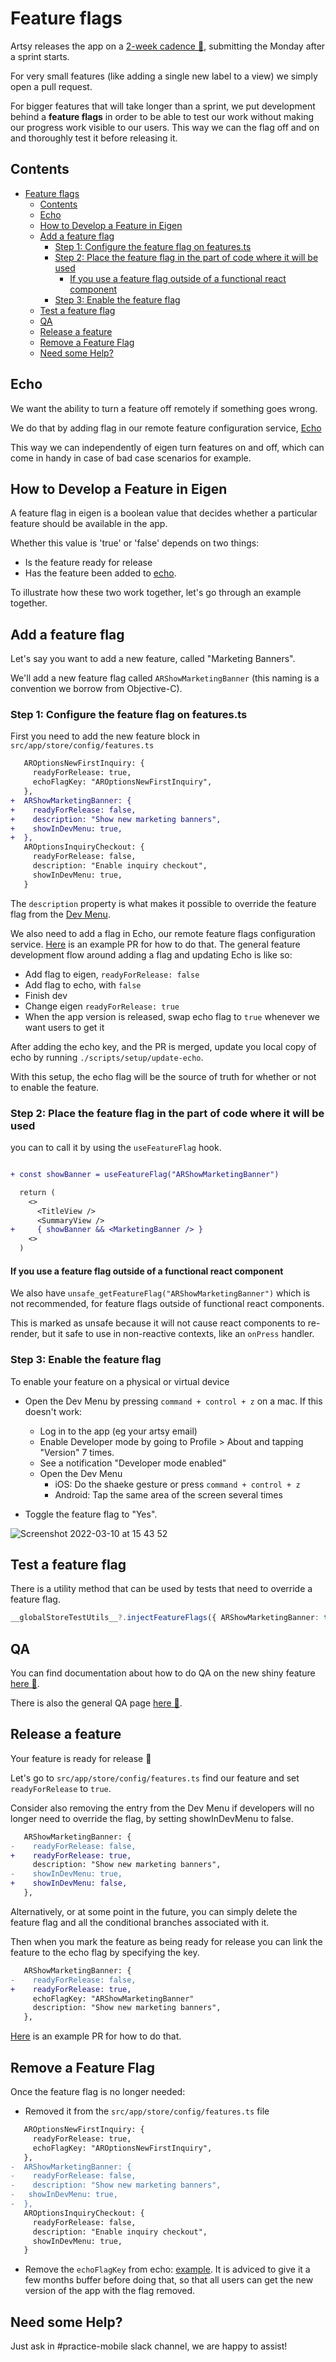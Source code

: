 # Feature flags

Artsy releases the app on a [2-week cadence 🔐](https://www.notion.so/artsy/2-week-Release-Cadence-f3427549d9cb4d8b809ad16c57338c2d), submitting the Monday after a sprint starts.

For very small features (like adding a single new label to a view) we simply open a pull request.

For bigger features that will take longer than a sprint, we put development behind a **feature flags** in order to be able to test our work without making our progress work visible to our users. This way we can the flag off and on and thoroughly test it before releasing it.

## Contents

- [Feature flags](#feature-flags)
  - [Contents](#contents)
  - [Echo](#echo)
  - [How to Develop a Feature in Eigen](#how-to-develop-a-feature-in-eigen)
  - [Add a feature flag](#add-a-feature-flag)
    - [Step 1: Configure the feature flag on features.ts](#step-1-configure-the-feature-flag-on-featurests)
    - [Step 2: Place the feature flag in the part of code where it will be used](#step-2-place-the-feature-flag-in-the-part-of-code-where-it-will-be-used)
      - [If you use a feature flag outside of a functional react component](#if-you-use-a-feature-flag-outside-of-a-functional-react-component)
    - [Step 3: Enable the feature flag](#step-3-enable-the-feature-flag)
  - [Test a feature flag](#test-a-feature-flag)
  - [QA](#qa)
  - [Release a feature](#release-a-feature)
  - [Remove a Feature Flag](#remove-a-feature-flag)
  - [Need some Help?](#need-some-help)

## Echo

We want the ability to turn a feature off remotely if something goes wrong.

We do that by adding flag in our remote feature configuration service, [Echo](https://github.com/artsy/echo)

This way we can independently of eigen turn features on and off, which can come in handy in case of bad case scenarios for example.

## How to Develop a Feature in Eigen

A feature flag in eigen is a boolean value that decides whether a particular feature should be available in the app.

Whether this value is 'true' or 'false' depends on two things:

- Is the feature ready for release
- Has the feature been added to [echo](https://github.com/artsy/echo).

To illustrate how these two work together, let's go through an example together.

## Add a feature flag

Let's say you want to add a new feature, called "Marketing Banners".

We'll add a new feature flag called `ARShowMarketingBanner` (this naming is a convention we borrow from Objective-C).

### Step 1: Configure the feature flag on features.ts

First you need to add the new feature block in `src/app/store/config/features.ts`

```diff
   AROptionsNewFirstInquiry: {
     readyForRelease: true,
     echoFlagKey: "AROptionsNewFirstInquiry",
   },
+  ARShowMarketingBanner: {
+    readyForRelease: false,
+    description: "Show new marketing banners",
+    showInDevMenu: true,
+  },
   AROptionsInquiryCheckout: {
     readyForRelease: false,
     description: "Enable inquiry checkout",
     showInDevMenu: true,
   }
```

The `description` property is what makes it possible to override the feature flag from the [Dev Menu](debugging.md#our-own-dev-settings-menu).

We also need to add a flag in Echo, our remote feature flags configuration service.
[Here](https://github.com/artsy/echo/commit/978a103e2c67a8010fabb2184f84aaef31d16f93) is an example PR for how to do that. The general feature development flow around adding a flag and updating Echo is like so:

- Add flag to eigen, `readyForRelease: false`
- Add flag to echo, with `false`
- Finish dev
- Change eigen `readyForRelease: true`
- When the app version is released, swap echo flag to `true` whenever we want users to get it

After adding the echo key, and the PR is merged, update you local copy of echo by running `./scripts/setup/update-echo`.

With this setup, the echo flag will be the source of truth for whether or not to enable the feature.

### Step 2: Place the feature flag in the part of code where it will be used

you can to call it by using the `useFeatureFlag` hook.

```diff

+ const showBanner = useFeatureFlag("ARShowMarketingBanner")

  return (
    <>
      <TitleView />
      <SummaryView />
+     { showBanner && <MarketingBanner /> }
    <>
  )
```

#### If you use a feature flag outside of a functional react component

We also have `unsafe_getFeatureFlag("ARShowMarketingBanner")` which is not recommended, for feature flags outside of functional react components.

This is marked as unsafe because it will not cause react components to re-render, but it safe to use in non-reactive contexts, like an `onPress` handler.

### Step 3: Enable the feature flag

To enable your feature on a physical or virtual device

- Open the Dev Menu by pressing `command + control + z` on a mac. If this doesn't work:

  - Log in to the app (eg your artsy email)
  - Enable Developer mode by going to Profile > About and tapping "Version" 7 times.
  - See a notification "Developer mode enabled"
  - Open the Dev Menu
    - iOS: Do the shaeke gesture or press `command + control + z`
    - Android: Tap the same area of the screen several times

- Toggle the feature flag to "Yes".

![Screenshot 2022-03-10 at 15 43 52](https://user-images.githubusercontent.com/36475005/157685742-51e8b58d-9a87-441c-a2d7-184bfa0adc45.png)

## Test a feature flag

There is a utility method that can be used by tests that need to override a feature flag.

```ts
__globalStoreTestUtils__?.injectFeatureFlags({ ARShowMarketingBanner: true })
```

## QA

You can find documentation about how to do QA on the new shiny feature [here 🔐](https://www.notion.so/artsy/Setting-up-a-QA-script-for-a-New-Feature-from-a-non-MX-Team-5569acfd38f84c4b80e9af5c1d5389e8).

There is also the general QA page [here 🔐](https://www.notion.so/artsy/QA-decba0c3a57a4508b726f3a8624ceca3).

## Release a feature

Your feature is ready for release 🎉

Let's go to `src/app/store/config/features.ts` find our feature and set `readyForRelease` to `true`.

Consider also removing the entry from the Dev Menu if developers will no longer need to override the flag, by setting showInDevMenu to false.

```diff
   ARShowMarketingBanner: {
-    readyForRelease: false,
+    readyForRelease: true,
     description: "Show new marketing banners",
-    showInDevMenu: true,
+    showInDevMenu: false,
   },
```

Alternatively, or at some point in the future, you can simply delete the feature flag and all the conditional branches associated with it.

Then when you mark the feature as being ready for release you can link the feature to the echo flag by specifying the key.

```diff
   ARShowMarketingBanner: {
-    readyForRelease: false,
+    readyForRelease: true,
     echoFlagKey: "ARShowMarketingBanner"
     description: "Show new marketing banners",
   },
```

[Here](https://github.com/artsy/echo/pull/70/files) is an example PR for how to do that.

## Remove a Feature Flag

Once the feature flag is no longer needed:

- Removed it from the `src/app/store/config/features.ts` file

```diff
   AROptionsNewFirstInquiry: {
     readyForRelease: true,
     echoFlagKey: "AROptionsNewFirstInquiry",
   },
-  ARShowMarketingBanner: {
-    readyForRelease: false,
-    description: "Show new marketing banners",
-   showInDevMenu: true,
-  },
   AROptionsInquiryCheckout: {
     readyForRelease: false,
     description: "Enable inquiry checkout",
     showInDevMenu: true,
   }
```

- Remove the `echoFlagKey` from echo: [example](https://github.com/artsy/echo/pull/86).
  It is adviced to give it a few months buffer before doing that, so that all users can get the new version of the app with the flag removed.

## Need some Help?

Just ask in #practice-mobile slack channel, we are happy to assist!
